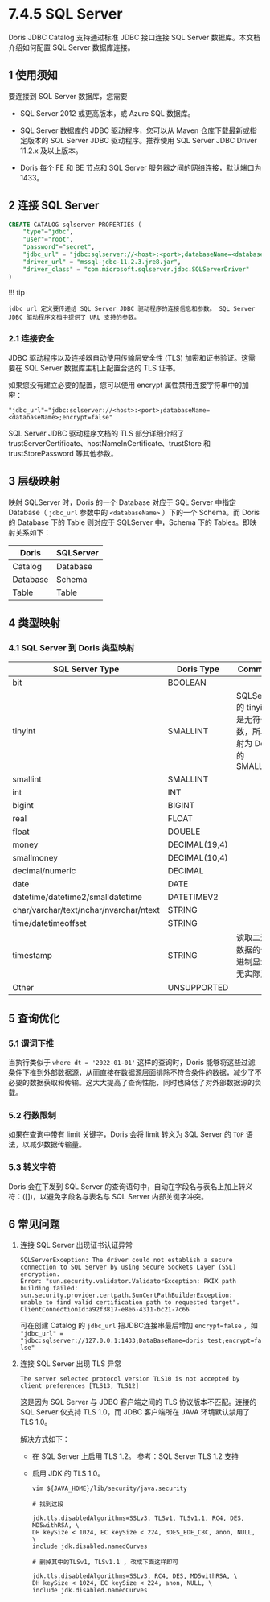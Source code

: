 # 7.4.5 SQL Server

Doris JDBC Catalog 支持通过标准 JDBC 接口连接 SQL Server 数据库。本文档介绍如何配置 SQL Server 数据库连接。

## 1 使用须知

要连接到 SQL Server 数据库，您需要

* SQL Server 2012 或更高版本，或 Azure SQL 数据库。

* SQL Server 数据库的 JDBC 驱动程序，您可以从 Maven 仓库下载最新或指定版本的 SQL Server JDBC 驱动程序。推荐使用 SQL Server JDBC Driver 11.2.x 及以上版本。

* Doris 每个 FE 和 BE 节点和 SQL Server 服务器之间的网络连接，默认端口为 1433。

## 2 连接 SQL Server

```sql
CREATE CATALOG sqlserver PROPERTIES (
    "type"="jdbc",
    "user"="root",
    "password"="secret",
    "jdbc_url" = "jdbc:sqlserver://<host>:<port>;databaseName=<databaseName>;encrypt=false",
    "driver_url" = "mssql-jdbc-11.2.3.jre8.jar",
    "driver_class" = "com.microsoft.sqlserver.jdbc.SQLServerDriver"
)
```

!!! tip

    jdbc_url 定义要传递给 SQL Server JDBC 驱动程序的连接信息和参数。 SQL Server JDBC 驱动程序文档中提供了 URL 支持的参数。

### 2.1 连接安全

JDBC 驱动程序以及连接器自动使用传输层安全性 (TLS) 加密和证书验证。这需要在 SQL Server 数据库主机上配置合适的 TLS 证书。

如果您没有建立必要的配置，您可以使用 encrypt 属性禁用连接字符串中的加密：

```shell
"jdbc_url"="jdbc:sqlserver://<host>:<port>;databaseName=<databaseName>;encrypt=false"
```

SQL Server JDBC 驱动程序文档的 TLS 部分详细介绍了 trustServerCertificate、hostNameInCertificate、trustStore 和 trustStorePassword 等其他参数。

## 3 层级映射

映射 SQLServer 时，Doris 的一个 Database 对应于 SQL Server 中指定 Database（ `jdbc_url` 参数中的 `<databaseName>` ）下的一个 Schema。而 Doris 的 Database 下的 Table 则对应于 SQLServer 中，Schema 下的 Tables。即映射关系如下：

| Doris | SQLServer |
| -- | -- |
| Catalog | Database |
| Database | Schema |
| Table | Table |

## 4 类型映射

### 4.1 SQL Server 到 Doris 类型映射

| SQL Server Type | Doris Type | Comment |
| -- | -- | -- |
| bit | BOOLEAN |  |
| tinyint | SMALLINT | SQLServer 的 tinyint 是无符号数，所以映射为 Doris 的 SMALLINT |
| smallint | SMALLINT |  |
| int | INT |  |
| bigint | BIGINT |  |
| real | FLOAT |  |
| float | DOUBLE |  |
| money | DECIMAL(19,4) |  |
| smallmoney | DECIMAL(10,4) |  |
| decimal/numeric | DECIMAL |  |
| date | DATE |  |
| datetime/datetime2/smalldatetime | DATETIMEV2 |  |
| char/varchar/text/nchar/nvarchar/ntext | STRING |  |
| time/datetimeoffset | STRING |  |
| timestamp | STRING | 读取二进制数据的十六进制显示，无实际意义 |
| Other | UNSUPPORTED |  |

## 5 查询优化

### 5.1 谓词下推

当执行类似于 `where dt = '2022-01-01'` 这样的查询时，Doris 能够将这些过滤条件下推到外部数据源，从而直接在数据源层面排除不符合条件的数据，减少了不必要的数据获取和传输。这大大提高了查询性能，同时也降低了对外部数据源的负载。

### 5.2 行数限制

如果在查询中带有 limit 关键字，Doris 会将 limit 转义为 SQL Server 的 `TOP` 语法，以减少数据传输量。

### 5.3 转义字符

Doris 会在下发到 SQL Server 的查询语句中，自动在字段名与表名上加上转义符：([])，以避免字段名与表名与 SQL Server 内部关键字冲突。

## 6 常见问题

1. 连接 SQL Server 出现证书认证异常

    ```shell
    SQLServerException: The driver could not establish a secure connection to SQL Server by using Secure Sockets Layer (SSL) encryption.
    Error: "sun.security.validator.ValidatorException: PKIX path building failed: sun.security.provider.certpath.SunCertPathBuilderException:
    unable to find valid certification path to requested target". ClientConnectionId:a92f3817-e8e6-4311-bc21-7c66
    ```

    可在创建 Catalog 的 `jdbc_url` 把JDBC连接串最后增加 `encrypt=false` ，如 `"jdbc_url" = "jdbc:sqlserver://127.0.0.1:1433;DataBaseName=doris_test;encrypt=false"`

2. 连接 SQL Server 出现 TLS 异常

    ```shell
    The server selected protocol version TLS10 is not accepted by client preferences [TLS13, TLS12]
    ```

    这是因为 SQL Server 与 JDBC 客户端之间的 TLS 协议版本不匹配。连接的 SQL Server 仅支持 TLS 1.0，而 JDBC 客户端所在 JAVA 环境默认禁用了 TLS 1.0。

    解决方式如下：

    * 在 SQL Server 上启用 TLS 1.2。 参考：SQL Server TLS 1.2 支持

    * 启用 JDK 的 TLS 1.0。

        ```shell
        vim ${JAVA_HOME}/lib/security/java.security

        # 找到这段

        jdk.tls.disabledAlgorithms=SSLv3, TLSv1, TLSv1.1, RC4, DES, MD5withRSA, \
        DH keySize < 1024, EC keySize < 224, 3DES_EDE_CBC, anon, NULL, \
        include jdk.disabled.namedCurves

        # 删掉其中的TLSv1, TLSv1.1 , 改成下面这样即可

        jdk.tls.disabledAlgorithms=SSLv3, RC4, DES, MD5withRSA, \
        DH keySize < 1024, EC keySize < 224, anon, NULL, \
        include jdk.disabled.namedCurves
        ```
